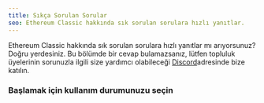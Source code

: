 ```yaml
---
title: Sıkça Sorulan Sorular
seo: Ethereum Classic hakkında sık sorulan sorulara hızlı yanıtlar.
---
```


Ethereum Classic hakkında sık sorulan sorulara hızlı yanıtlar mı arıyorsunuz? Doğru yerdesiniz. Bu bölümde bir cevap bulamazsanız, lütfen topluluk üyelerinin sorunuzla ilgili size yardımcı olabileceği [Discord](https://ethereumclassic.org/discord)adresinde bize katılın.

### Başlamak için kullanım durumunuzu seçin
